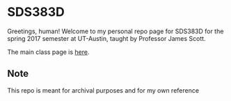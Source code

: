 


# SDS383D
Greetings, human! Welcome to my personal repo page for SDS383D for the
spring 2017 semester at UT-Austin, taught by Professor James Scott.

The main class page is [here](https://github.com/jgscott/SDS383D).

## Note 
This repo is meant for archival purposes and for my own reference



